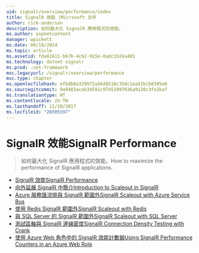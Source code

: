 ```yaml
---
uid: signalr/overview/performance/index
title: SignalR 效能 |Microsoft 文件
author: rick-anderson
description: 如何最大化 SignalR 應用程式的效能。
ms.author: aspnetcontent
manager: wpickett
ms.date: 09/19/2014
ms.topic: article
ms.assetid: fda81611-b67b-4c62-915e-8adc1924a401
ms.technology: dotnet-signalr
ms.prod: .net-framework
msc.legacyurl: /signalr/overview/performance
msc.type: chapter
ms.openlocfilehash: efbdb0a329972a56d8518c35dc1ead1bcb8305e6
ms.sourcegitcommit: 9a9483aceb34591c97451997036a9120c3fe2baf
ms.translationtype: HT
ms.contentlocale: zh-TW
ms.lasthandoff: 11/10/2017
ms.locfileid: "26505597"
---
```

<a name="signalr-performance"></a><span data-ttu-id="155cf-103">SignalR 效能</span><span class="sxs-lookup"><span data-stu-id="155cf-103">SignalR Performance</span></span>
====================
> <span data-ttu-id="155cf-104">如何最大化 SignalR 應用程式的效能。</span><span class="sxs-lookup"><span data-stu-id="155cf-104">How to maximize the performance of SignalR applications.</span></span>


- [<span data-ttu-id="155cf-105">SignalR 效能</span><span class="sxs-lookup"><span data-stu-id="155cf-105">SignalR Performance</span></span>](signalr-performance.md)
- [<span data-ttu-id="155cf-106">向外延展 SignalR 中簡介</span><span class="sxs-lookup"><span data-stu-id="155cf-106">Introduction to Scaleout in SignalR</span></span>](scaleout-in-signalr.md)
- [<span data-ttu-id="155cf-107">Azure 服務匯流排與 SignalR 範圍外</span><span class="sxs-lookup"><span data-stu-id="155cf-107">SignalR Scaleout with Azure Service Bus</span></span>](scaleout-with-windows-azure-service-bus.md)
- [<span data-ttu-id="155cf-108">使用 Redis SignalR 範圍外</span><span class="sxs-lookup"><span data-stu-id="155cf-108">SignalR Scaleout with Redis</span></span>](scaleout-with-redis.md)
- [<span data-ttu-id="155cf-109">與 SQL Server 的 SignalR 範圍外</span><span class="sxs-lookup"><span data-stu-id="155cf-109">SignalR Scaleout with SQL Server</span></span>](scaleout-with-sql-server.md)
- [<span data-ttu-id="155cf-110">測試區軸與 SignalR 連線密度</span><span class="sxs-lookup"><span data-stu-id="155cf-110">SignalR Connection Density Testing with Crank</span></span>](signalr-connection-density-testing-with-crank.md)
- [<span data-ttu-id="155cf-111">使用 Azure Web 角色中的 SignalR 效能計數器</span><span class="sxs-lookup"><span data-stu-id="155cf-111">Using SignalR Performance Counters in an Azure Web Role</span></span>](using-signalr-performance-counters-in-an-azure-web-role.md)
